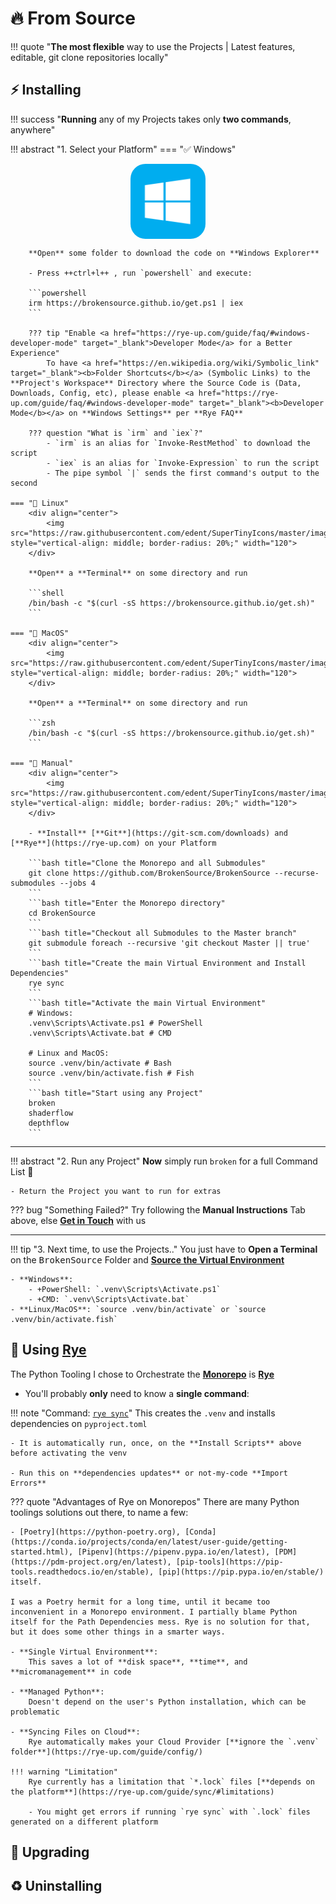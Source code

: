 # 🔥 From Source

!!! quote "**The most flexible** way to use the Projects | Latest features, editable, git clone repositories locally"

## ⚡️ Installing

!!! success "**Running** any of my Projects takes only **two commands**, anywhere"

!!! abstract "1. Select your Platform"
    === "✅ Windows"
        <div align="center">
            <img src="https://raw.githubusercontent.com/edent/SuperTinyIcons/master/images/svg/windows.svg" style="vertical-align: middle;  border-radius: 20%;" width="120">
        </div>

        **Open** some folder to download the code on **Windows Explorer**

        - Press ++ctrl+l++ , run `powershell` and execute:

        ```powershell
        irm https://brokensource.github.io/get.ps1 | iex
        ```

        ??? tip "Enable <a href="https://rye-up.com/guide/faq/#windows-developer-mode" target="_blank">Developer Mode</a> for a Better Experience"
            To have <a href="https://en.wikipedia.org/wiki/Symbolic_link" target="_blank"><b>Folder Shortcuts</b></a> (Symbolic Links) to the **Project's Workspace** Directory where the Source Code is (Data, Downloads, Config, etc), please enable <a href="https://rye-up.com/guide/faq/#windows-developer-mode" target="_blank"><b>Developer Mode</b></a> on **Windows Settings** per **Rye FAQ**

        ??? question "What is `irm` and `iex`?"
            - `irm` is an alias for `Invoke-RestMethod` to download the script
            - `iex` is an alias for `Invoke-Expression` to run the script
            - The pipe symbol `|` sends the first command's output to the second

    === "🐧 Linux"
        <div align="center">
            <img src="https://raw.githubusercontent.com/edent/SuperTinyIcons/master/images/svg/linux.svg" style="vertical-align: middle; border-radius: 20%;" width="120">
        </div>

        **Open** a **Terminal** on some directory and run

        ```shell
        /bin/bash -c "$(curl -sS https://brokensource.github.io/get.sh)"
        ```

    === "🍎 MacOS"
        <div align="center">
            <img src="https://raw.githubusercontent.com/edent/SuperTinyIcons/master/images/svg/apple.svg" style="vertical-align: middle; border-radius: 20%;" width="120">
        </div>

        **Open** a **Terminal** on some directory and run

        ```zsh
        /bin/bash -c "$(curl -sS https://brokensource.github.io/get.sh)"
        ```

    === "🧭 Manual"
        <div align="center">
            <img src="https://raw.githubusercontent.com/edent/SuperTinyIcons/master/images/svg/git.svg" style="vertical-align: middle; border-radius: 20%;" width="120">
        </div>

        - **Install** [**Git**](https://git-scm.com/downloads) and [**Rye**](https://rye-up.com) on your Platform

        ```bash title="Clone the Monorepo and all Submodules"
        git clone https://github.com/BrokenSource/BrokenSource --recurse-submodules --jobs 4
        ```
        ```bash title="Enter the Monorepo directory"
        cd BrokenSource
        ```
        ```bash title="Checkout all Submodules to the Master branch"
        git submodule foreach --recursive 'git checkout Master || true'
        ```
        ```bash title="Create the main Virtual Environment and Install Dependencies"
        rye sync
        ```
        ```bash title="Activate the main Virtual Environment"
        # Windows:
        .venv\Scripts\Activate.ps1 # PowerShell
        .venv\Scripts\Activate.bat # CMD

        # Linux and MacOS:
        source .venv/bin/activate # Bash
        source .venv/bin/activate.fish # Fish
        ```
        ```bash title="Start using any Project"
        broken
        shaderflow
        depthflow
        ```

<hr>

!!! abstract "2. Run any Project"
    **Now** simply run `broken` for a full Command List 🚀

    - Return the Project you want to run for extras

??? bug "Something Failed?"
    Try following the **Manual Instructions** Tab above, else [**Get in Touch**](contact.md) with us

<hr>

!!! tip "3. Next time, to use the Projects.."
    You just have to **Open a Terminal** on the <kbd>BrokenSource</kbd> Folder and [**Source the Virtual Environment**](https://docs.python.org/3/library/venv.html#how-venvs-work)

    - **Windows**:
        - +PowerShell: `.venv\Scripts\Activate.ps1`
        - +CMD: `.venv\Scripts\Activate.bat`
    - **Linux/MacOS**: `source .venv/bin/activate` or `source .venv/bin/activate.fish`

## 🌾 Using <a href="https://rye-up.com" target="_blank">Rye</a>

The Python Tooling I chose to Orchestrate the [**Monorepo**](https://github.com/BrokenSource/BrokenSource) is [**Rye**](https://rye-up.com)

- You'll probably **only** need to know a **single command**:

!!! note "Command: [`rye sync`](https://rye-up.com/guide/sync)"
    This creates the `.venv` and installs dependencies on `pyproject.toml`

    - It is automatically run, once, on the **Install Scripts** above before activating the venv

    - Run this on **dependencies updates** or not-my-code **Import Errors**

??? quote "Advantages of Rye on Monorepos"
    There are many Python toolings solutions out there, to name a few:

    - [Poetry](https://python-poetry.org), [Conda](https://conda.io/projects/conda/en/latest/user-guide/getting-started.html), [Pipenv](https://pipenv.pypa.io/en/latest), [PDM](https://pdm-project.org/en/latest), [pip-tools](https://pip-tools.readthedocs.io/en/stable), [pip](https://pip.pypa.io/en/stable/) itself.

    I was a Poetry hermit for a long time, until it became too inconvenient in a Monorepo environment. I partially blame Python itself for the Path Dependencies mess. Rye is no solution for that, but it does some other things in a smarter ways.

    - **Single Virtual Environment**:
        This saves a lot of **disk space**, **time**, and **micromanagement** in code

    - **Managed Python**:
        Doesn't depend on the user's Python installation, which can be problematic

    - **Syncing Files on Cloud**:
        Rye automatically makes your Cloud Provider [**ignore the `.venv` folder**](https://rye-up.com/guide/config/)

    !!! warning "Limitation"
        Rye currently has a limitation that `*.lock` files [**depends on the platform**](https://rye-up.com/guide/sync/#limitations)

        - You might get errors if running `rye sync` with `.lock` files generated on a different platform


## 🚀 Upgrading

## ♻️ Uninstalling
